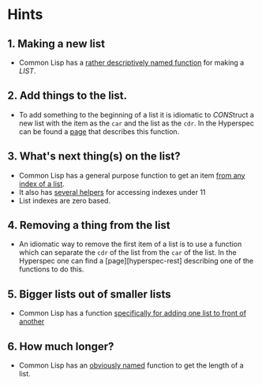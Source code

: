 # Hints

## 1. Making a new list

- Common Lisp has a [rather descriptively named function][hyper-list] for making a _LIST_.

## 2. Add things to the list.

- To add something to the beginning of a list it is idiomatic to *CONS*truct a new list with the item as the `car` and the list as the `cdr`. In the Hyperspec can be found a [page][hyper-cons] that describes this function.

## 3. What's next thing(s) on the list?

- Common Lisp has a general purpose function to get an item [from any index of a list][hyper-nth].
- It also has [several helpers][hyper-first-tenth] for accessing indexes under 11
- List indexes are zero based.

## 4. Removing a thing from the list

- An idiomatic way to remove the first item of a list is to use a function which can separate the `cdr` of the list from the `car` of the list. In the Hyperspec one can find a [page][hyperspec-rest] describing one of the functions to do this.

## 5. Bigger lists out of smaller lists

- Common Lisp has a function [specifically for adding one list to front of another][hyper-append]

## 6. How much longer?

- Common Lisp has an [obviously named][hyper-length] function to get the length of a list.

[hyper-append]: http://www.lispworks.com/documentation/HyperSpec/Body/f_append.htm
[hyper-cons]: http://www.lispworks.com/documentation/HyperSpec/Body/f_cons.htm
[hyper-first-tenth]: http://www.lispworks.com/documentation/HyperSpec/Body/f_firstc.htm
[hyper-length]: http://www.lispworks.com/documentation/HyperSpec/Body/f_length.htm
[hyper-list]: http://www.lispworks.com/documentation/HyperSpec/Body/f_list_.htm
[hyper-nth]: http://www.lispworks.com/documentation/HyperSpec/Body/f_nth.htm
[hyper-rest]: http://www.lispworks.com/documentation/HyperSpec/Body/f_rest.htm